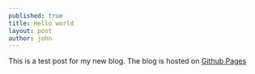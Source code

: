 ```yaml
---
published: true
title: Hello world
layout: post
author: john
---
```

This is a test post for my new blog. The blog is hosted on [Github Pages](http://pages.github.com/) 
